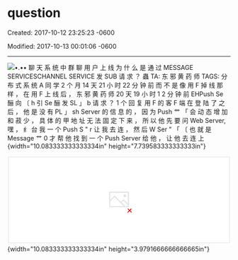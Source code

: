 # question 

Created: 2017-10-12 23:25:23 -0600

Modified: 2017-10-13 00:01:06 -0600

---

![•.•• 聊 天 系 统 中 群 聊 用 户 上 线 为 什 么 是 通 过 MESSAGE SERVICESCHANNEL SERVICE 发 SUB 请 求 ？ 蟲 TA: 东 邪 黄 药 师 TAGS: 分 布 式 系 统 A 同 学 2 个 月 14 天 21 小 时 22 分 钟 前 而 不 是 像 用 F 掉 线 那 样 ， 在 用 F 上 线 后 ， 东 邪 黄 药 师 20 天 19 小 时 1 2 分 钟 前 EHPush Se 酾 向 〔 h 引 Se 酾 发 SL 」 b 请 求 ？ 1 个 回 复 用 F 的 客 F 端 在 登 陆 了 之 后 ， 他 是 没 有 PL 」 sh Server 的 信 息 的 ， 因 为 Push 艹 「 会 动 态 增 加 和 菽 少 ， 具 体 的 甲 地 址 无 法 固 定 下 来 ， 所 以 他 先 要 问 Web Server, 嘿 ， 纟 台 我 一 个 Push S " r 让 我 去 连 ， 然 后 W Ser " 「 〔 也 就 是 Message 艹 0 才 帮 他 找 到 一 个 Push Server 给 他 ， 让 他 去 连 上 ](../../media/Message-What's-up-question-image1.png){width="10.083333333333334in" height="7.739583333333333in"}







![比 如 我 退 出 一 个 山 但 没 有 退 出 叩 p ， 这 样 会 uns 丽 s 亇 旄 那 ' h 引 马 ？ 退 出 th ad 新 」 nsl. 虍 跹 ribe 那 个 彐 d 的 〔 h 引 in 了 。 如 果 会 ， 谁 来 通 知 〔 h " r 回 酾 〔 如 果 你 没 掉 线 ， 你 可 以 发 送 一 条 指 令 给 艹 0 让 w ser " 「 帮 你 " s 丽 " 丽 巳 如 果 你 掉 线 了 ， push " 会 首 先 知 道 你 掉 线 了 〔 因 为 s k 雪 是 双 向 的 ， 一 边 掉 了 另 外 一 边 也 就 知 道 断 开 了 冫 ， mepush s " r 就 可 以 通 知 彐 nt 你 掉 线 了 ， 把 你 unsubscribe 掉 。 ](../../media/Message-What's-up-question-image2.png){width="10.083333333333334in" height="3.9791666666666665in"}





